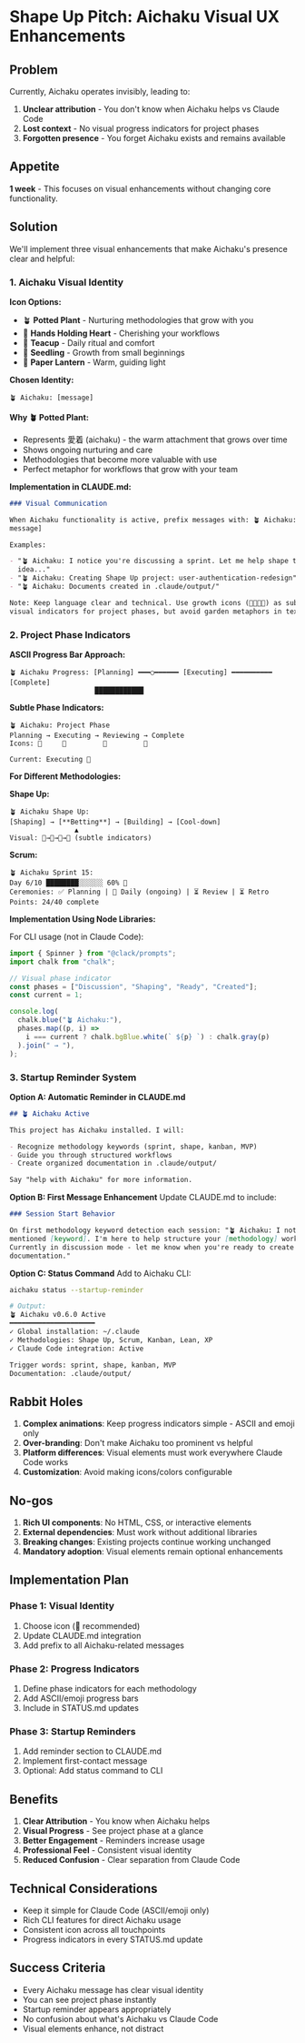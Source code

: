 # Shape Up Pitch: Aichaku Visual UX Enhancements

## Problem

Currently, Aichaku operates invisibly, leading to:

1. **Unclear attribution** - You don't know when Aichaku helps vs Claude Code
2. **Lost context** - No visual progress indicators for project phases
3. **Forgotten presence** - You forget Aichaku exists and remains available

## Appetite

**1 week** - This focuses on visual enhancements without changing core
functionality.

## Solution

We'll implement three visual enhancements that make Aichaku's presence clear and
helpful:

### 1. Aichaku Visual Identity

**Icon Options:**

- 🪴 **Potted Plant** - Nurturing methodologies that grow with you
- 🫶 **Hands Holding Heart** - Cherishing your workflows
- 🍵 **Teacup** - Daily ritual and comfort
- 🌱 **Seedling** - Growth from small beginnings
- 🏮 **Paper Lantern** - Warm, guiding light

**Chosen Identity:**

```text
🪴 Aichaku: [message]
```

**Why 🪴 Potted Plant:**

- Represents 愛着 (aichaku) - the warm attachment that grows over time
- Shows ongoing nurturing and care
- Methodologies that become more valuable with use
- Perfect metaphor for workflows that grow with your team

**Implementation in CLAUDE.md:**

```markdown
### Visual Communication

When Aichaku functionality is active, prefix messages with: 🪴 Aichaku: [your
message]

Examples:

- "🪴 Aichaku: I notice you're discussing a sprint. Let me help shape this
  idea..."
- "🪴 Aichaku: Creating Shape Up project: user-authentication-redesign"
- "🪴 Aichaku: Documents created in .claude/output/"

Note: Keep language clear and technical. Use growth icons (🌱🌿🌳🍃) as subtle
visual indicators for project phases, but avoid garden metaphors in text.
```

### 2. Project Phase Indicators

**ASCII Progress Bar Approach:**

```text
🪴 Aichaku Progress: [Planning] ━━━○━━━━━━ [Executing] ━━━━━━━━━━ [Complete]
                     ████████████
```

**Subtle Phase Indicators:**

```text
🪴 Aichaku: Project Phase
Planning → Executing → Reviewing → Complete
Icons: 🌱     🌿         🌳         🍃

Current: Executing 🌿
```

**For Different Methodologies:**

**Shape Up:**

```text
🪴 Aichaku Shape Up: 
[Shaping] → [**Betting**] → [Building] → [Cool-down]
                ▲
Visual: 🌱→🌿→🌳→🍃 (subtle indicators)
```

**Scrum:**

```text
🪴 Aichaku Sprint 15:
Day 6/10 ████████░░░░░░ 60% 🌿
Ceremonies: ✅ Planning | 🔄 Daily (ongoing) | ⏳ Review | ⏳ Retro
Points: 24/40 complete
```

**Implementation Using Node Libraries:**

For CLI usage (not in Claude Code):

```typescript
import { Spinner } from "@clack/prompts";
import chalk from "chalk";

// Visual phase indicator
const phases = ["Discussion", "Shaping", "Ready", "Created"];
const current = 1;

console.log(
  chalk.blue("🪴 Aichaku:"),
  phases.map((p, i) =>
    i === current ? chalk.bgBlue.white(` ${p} `) : chalk.gray(p)
  ).join(" → "),
);
```

### 3. Startup Reminder System

**Option A: Automatic Reminder in CLAUDE.md**

```markdown
## 🪴 Aichaku Active

This project has Aichaku installed. I will:

- Recognize methodology keywords (sprint, shape, kanban, MVP)
- Guide you through structured workflows
- Create organized documentation in .claude/output/

Say "help with Aichaku" for more information.
```

**Option B: First Message Enhancement** Update CLAUDE.md to include:

```markdown
### Session Start Behavior

On first methodology keyword detection each session: "🪴 Aichaku: I noticed you
mentioned [keyword]. I'm here to help structure your [methodology] workflow.
Currently in discussion mode - let me know when you're ready to create project
documentation."
```

**Option C: Status Command** Add to Aichaku CLI:

```bash
aichaku status --startup-reminder

# Output:
🪴 Aichaku v0.6.0 Active
━━━━━━━━━━━━━━━━━━━━━
✓ Global installation: ~/.claude
✓ Methodologies: Shape Up, Scrum, Kanban, Lean, XP
✓ Claude Code integration: Active

Trigger words: sprint, shape, kanban, MVP
Documentation: .claude/output/
```

## Rabbit Holes

1. **Complex animations**: Keep progress indicators simple - ASCII and emoji
   only
2. **Over-branding**: Don't make Aichaku too prominent vs helpful
3. **Platform differences**: Visual elements must work everywhere Claude Code
   works
4. **Customization**: Avoid making icons/colors configurable

## No-gos

1. **Rich UI components**: No HTML, CSS, or interactive elements
2. **External dependencies**: Must work without additional libraries
3. **Breaking changes**: Existing projects continue working unchanged
4. **Mandatory adoption**: Visual elements remain optional enhancements

## Implementation Plan

### Phase 1: Visual Identity

1. Choose icon (🧭 recommended)
2. Update CLAUDE.md integration
3. Add prefix to all Aichaku-related messages

### Phase 2: Progress Indicators

1. Define phase indicators for each methodology
2. Add ASCII/emoji progress bars
3. Include in STATUS.md updates

### Phase 3: Startup Reminders

1. Add reminder section to CLAUDE.md
2. Implement first-contact message
3. Optional: Add status command to CLI

## Benefits

1. **Clear Attribution** - You know when Aichaku helps
2. **Visual Progress** - See project phase at a glance
3. **Better Engagement** - Reminders increase usage
4. **Professional Feel** - Consistent visual identity
5. **Reduced Confusion** - Clear separation from Claude Code

## Technical Considerations

- Keep it simple for Claude Code (ASCII/emoji only)
- Rich CLI features for direct Aichaku usage
- Consistent icon across all touchpoints
- Progress indicators in every STATUS.md update

## Success Criteria

- Every Aichaku message has clear visual identity
- You can see project phase instantly
- Startup reminder appears appropriately
- No confusion about what's Aichaku vs Claude Code
- Visual elements enhance, not distract
